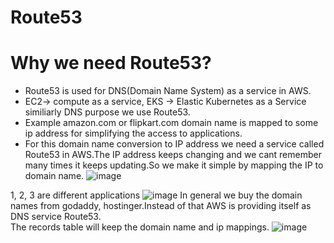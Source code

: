 # Route53
# Why we need Route53?
- Route53 is used for DNS(Domain Name System) as a service in AWS.
- EC2-> compute as a service, EKS -> Elastic Kubernetes as a Service similiarly DNS purpose we use Route53.
- Example amazon.com or flipkart.com domain name is mapped to some ip address for simplifying the access to applications.
- For this domain name conversion to IP address we need a service called Route53 in AWS.The IP address keeps changing and we cant remember many times it keeps updating.So we make it simple by mapping the IP to domain name.
  ![image](https://github.com/mallikharjuna160003/30-Days-of-AWS/assets/74324685/50499b2d-381d-4abd-b10b-e0fb5468c7b2)

1, 2, 3 are different applications
![image](https://github.com/mallikharjuna160003/30-Days-of-AWS/assets/74324685/50961e1d-fa6f-45be-b936-9eafe23d4eb0)
In general we buy the domain names from godaddy, hostinger.Instead of that AWS is providing itself as DNS service Route53.<br>
The records table will keep the domain name and ip mappings.
![image](https://github.com/mallikharjuna160003/30-Days-of-AWS/assets/74324685/1863e85e-ae61-401e-90e8-aa874e810a9f)



